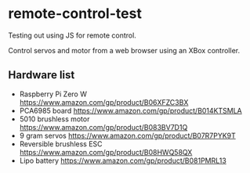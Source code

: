 # remote-control-test

Testing out using JS for remote control.

Control servos and motor from a web browser using an XBox controller.

## Hardware list
- Raspberry Pi Zero W https://www.amazon.com/gp/product/B06XFZC3BX
- PCA6985 board https://www.amazon.com/gp/product/B014KTSMLA
- 5010 brushless motor https://www.amazon.com/gp/product/B083BV7D1Q
- 9 gram servos https://www.amazon.com/gp/product/B07R7PYK9T
- Reversible brushless ESC https://www.amazon.com/gp/product/B08HWQ58QX
- Lipo battery https://www.amazon.com/gp/product/B081PMRL13
